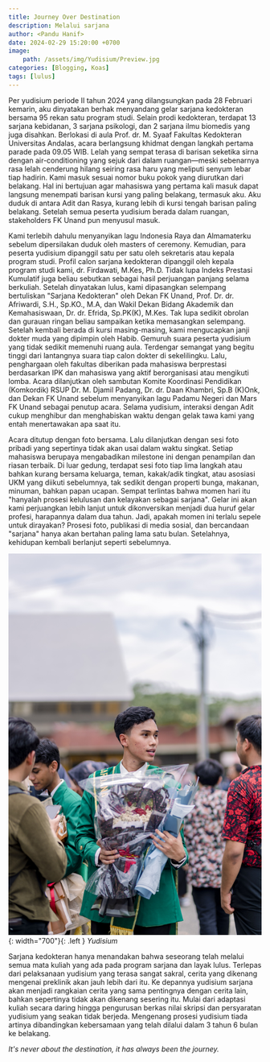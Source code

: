 ```yaml
---
title: Journey Over Destination
description: Melalui sarjana
author: <Pandu Hanif>
date: 2024-02-29 15:20:00 +0700
image:
    path: /assets/img/Yudisium/Preview.jpg
categories: [Blogging, Koas]
tags: [lulus]
---
```


Per yudisium periode II tahun 2024 yang dilangsungkan pada 28 Februari kemarin, aku dinyatakan berhak menyandang gelar sarjana kedokteran bersama 95 rekan satu program studi. Selain prodi kedokteran, terdapat 13 sarjana kebidanan, 3 sarjana psikologi, dan 2 sarjana ilmu biomedis yang juga disahkan. Berlokasi di aula Prof. dr. M. Syaaf Fakultas Kedokteran Universitas Andalas, acara berlangsung khidmat dengan langkah pertama parade pada 09.05 WIB. Lelah yang sempat terasa di barisan seketika sirna dengan air-conditioning yang sejuk dari dalam ruangan—meski sebenarnya rasa lelah cenderung hilang seiring rasa haru yang meliputi senyum lebar tiap hadirin. Kami masuk sesuai nomor buku pokok yang diurutkan dari belakang. Hal ini bertujuan agar mahasiswa yang pertama kali masuk dapat langsung menempati barisan kursi yang paling belakang, termasuk aku. Aku duduk di antara Adit dan Rasya, kurang lebih di kursi tengah barisan paling belakang. Setelah semua peserta yudisium berada dalam ruangan, stakeholders FK Unand pun menyusul masuk.

Kami terlebih dahulu menyanyikan lagu Indonesia Raya dan Almamaterku sebelum dipersilakan duduk oleh masters of ceremony. Kemudian, para peserta yudisium dipanggil satu per satu oleh sekretaris atau kepala program studi. Profil calon sarjana kedokteran dipanggil oleh kepala program studi kami, dr. Firdawati, M.Kes, Ph.D. Tidak lupa Indeks Prestasi Kumulatif juga beliau sebutkan sebagai hasil perjuangan panjang selama berkuliah. Setelah dinyatakan lulus, kami dipasangkan selempang bertuliskan "Sarjana Kedokteran" oleh Dekan FK Unand, Prof. Dr. dr. Afriwardi, S.H., Sp.KO., M.A, dan Wakil Dekan Bidang Akademik dan Kemahasiswaan, Dr. dr. Efrida, Sp.PK(K), M.Kes. Tak lupa sedikit obrolan dan gurauan ringan beliau sampaikan ketika memasangkan selempang. Setelah kembali berada di kursi masing-masing, kami mengucapkan janji dokter muda yang dipimpin oleh Habib. Gemuruh suara peserta yudisium yang tidak sedikit memenuhi ruang aula. Terdengar semangat yang begitu tinggi dari lantangnya suara tiap calon dokter di sekelilingku. Lalu, penghargaan oleh fakultas diberikan pada mahasiswa berprestasi berdasarkan IPK dan mahasiswa yang aktif berorganisasi atau mengikuti lomba. Acara dilanjutkan oleh sambutan Komite Koordinasi Pendidikan (Komkordik) RSUP Dr. M. Djamil Padang, Dr. dr. Daan Khambri, Sp.B (K)Onk, dan Dekan FK Unand sebelum menyanyikan lagu Padamu Negeri dan Mars FK Unand sebagai penutup acara. Selama yudisium, interaksi dengan Adit cukup menghibur dan menghabiskan waktu dengan gelak tawa kami yang entah menertawakan apa saat itu.

Acara ditutup dengan foto bersama. Lalu dilanjutkan dengan sesi foto pribadi yang sepertinya tidak akan usai dalam waktu singkat. Setiap mahasiswa berupaya mengabadikan milestone ini dengan penampilan dan riasan terbaik. Di luar gedung, terdapat sesi foto tiap lima langkah atau bahkan kurang bersama keluarga, teman, kakak/adik tingkat, atau asosiasi UKM yang diikuti sebelumnya, tak sedikit dengan properti bunga, makanan, minuman, bahkan papan ucapan.
Sempat terlintas bahwa momen hari itu "hanyalah prosesi kelulusan dan kelayakan sebagai sarjana". Gelar ini akan kami perjuangkan lebih lanjut untuk dikonversikan menjadi dua huruf gelar profesi, harapannya dalam dua tahun. Jadi, apakah momen ini terlalu sepele untuk dirayakan? Prosesi foto, publikasi di media sosial, dan bercandaan "sarjana" hanya akan bertahan paling lama satu bulan. Setelahnya, kehidupan kembali berlanjut seperti sebelumnya.

![Desktop View](/assets/img/Yudisium/Yudisium.JPG){: width="700"}{: .left }
_Yudisium_

Sarjana kedokteran hanya menandakan bahwa seseorang telah melalui semua mata kuliah yang ada pada program sarjana dan layak lulus. Terlepas dari pelaksanaan yudisium yang terasa sangat sakral, cerita yang dikenang mengenai preklinik akan jauh lebih dari itu. Ke depannya yudisium sarjana akan menjadi rangkaian cerita yang sama pentingnya dengan cerita lain, bahkan sepertinya tidak akan dikenang sesering itu. Mulai dari adaptasi kuliah secara daring hingga pengurusan berkas nilai skripsi dan persyaratan yudisium yang seakan tidak berjeda. Mengenang prosesi yudisium tiada artinya dibandingkan kebersamaan yang telah dilalui dalam 3 tahun 6 bulan ke belakang.

*It's never about the destination, it has always been the journey.*
